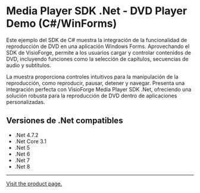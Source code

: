 ﻿# Media Player SDK .Net - DVD Player Demo (C#/WinForms)

Este ejemplo del SDK de C# muestra la integración de la funcionalidad de reproducción de DVD en una aplicación Windows Forms. Aprovechando el SDK de VisioForge, permite a los usuarios cargar y controlar contenidos de DVD, incluyendo funciones como la selección de capítulos, secuencias de audio y subtítulos.

La muestra proporciona controles intuitivos para la manipulación de la reproducción, como reproducir, pausar, detener y navegar. Presenta una integración perfecta con VisioForge Media Player SDK .Net, ofreciendo una solución robusta para la reproducción de DVD dentro de aplicaciones personalizadas.

## Versiones de .Net compatibles

* .Net 4.7.2
* .Net Core 3.1
* .Net 5
* .Net 6
* .Net 7
* .Net 8

---

[Visit the product page.](https://www.visioforge.com/media-player-sdk-net)
